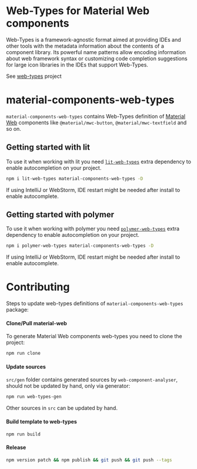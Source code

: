 # Web-Types for Material Web components
Web-Types is a framework-agnostic format aimed at providing IDEs and other tools with the metadata 
information about the contents of a component library. Its powerful name patterns allow encoding 
information about web framework syntax or customizing code completion suggestions for large icon 
libraries in the IDEs that support Web-Types.

See [web-types](https://github.com/JetBrains/web-types) project

# material-components-web-types
`material-components-web-types` contains Web-Types definition of
[Material Web](https://github.com/material-components/material-web) components like
`@material/mwc-button`, `@material/mwc-textfield` and so on.

## Getting started with lit
To use it when working with lit you need [`lit-web-types`](https://github.com/jpradelle/lit-web-types)
extra dependency to enable autocompletion on your project.
```bash
npm i lit-web-types material-components-web-types -D
```

If using IntelliJ or WebStorm, IDE restart might be needed after install to enable autocomplete.

## Getting started with polymer
To use it when working with polymer you need [`polymer-web-types`](https://github.com/jpradelle/polymer-web-types)
extra dependency to enable autocompletion on your project.
```bash
npm i polymer-web-types material-components-web-types -D
```

If using IntelliJ or WebStorm, IDE restart might be needed after install to enable autocomplete.

# Contributing
Steps to update web-types definitions of `material-components-web-types` package:

#### Clone/Pull material-web
To generate Material Web components web-types you need to clone the project:
```bash
npm run clone
```

#### Update sources
`src/gen` folder contains generated sources by `web-component-analyser`, should not be updated
by hand, only via generator:
```bash
npm run web-types-gen
```

Other sources in `src` can be updated by hand.

#### Build template to web-types
```bash
npm run build
```

#### Release
```bash
npm version patch && npm publish && git push && git push --tags
```